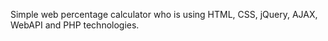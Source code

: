 Simple web percentage calculator who is using HTML, CSS, jQuery, AJAX, WebAPI and PHP technologies.
